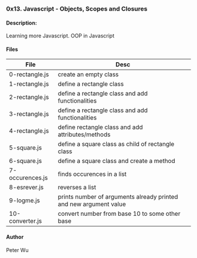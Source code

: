 ### 0x13. Javascript - Objects, Scopes and Closures

#### Description:
Learning more Javascript. OOP in Javascript

#### Files
File | Desc
---|---
0-rectangle.js | create an empty class
1-rectangle.js | define a rectangle class
2-rectangle.js | define a rectangle class and add functionalities
3-rectangle.js | define a rectangle class and add functionalities
4-rectangle.js | define rectangle class and add attributes/methods
5-square.js | define a square class as child of rectangle class
6-square.js | define a square class and create a method
7-occurences.js | finds occurences in a list
8-esrever.js | reverses a list
9-logme.js | prints number of arguments already printed and new argument value
10-converter.js | convert number from base 10 to some other base

#### Author
Peter Wu
